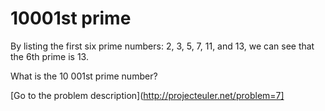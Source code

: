 10001st prime
=============

<p>By listing the first six prime numbers: 2, 3, 5, 7, 11, and 13, we can see that the 6th prime is 13.</p>
<p>What is the 10 001st prime number?</p>



[Go to the problem description](http://projecteuler.net/problem=7]
